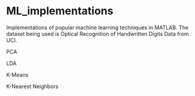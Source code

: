 # ML_implementations
Implementations of popular machine learning techniques in MATLAB. The dataset being used is Optical Recognition of Handwritten Digits Data from UCI. 
<p>PCA</p>
<p>LDA</p>
<p>K-Means</p>
<p>K-Nearest Neighbors</p>
